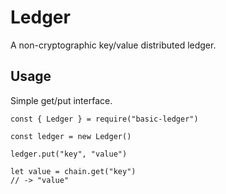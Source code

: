 # Ledger
A non-cryptographic key/value distributed ledger.

## Usage

Simple get/put interface.

```
const { Ledger } = require("basic-ledger")

const ledger = new Ledger()

ledger.put("key", "value")

let value = chain.get("key")
// -> "value"

```
